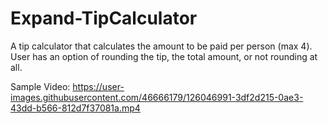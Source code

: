 # Expand-TipCalculator
A tip calculator that calculates the amount to be paid per person (max 4). User has an option of rounding the tip, the total amount, or not rounding at all. 

Sample Video:
https://user-images.githubusercontent.com/46666179/126046991-3df2d215-0ae3-43dd-b566-812d7f37081a.mp4

